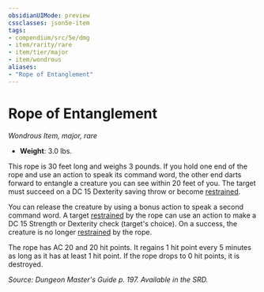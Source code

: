 ```yaml
---
obsidianUIMode: preview
cssclasses: json5e-item
tags:
- compendium/src/5e/dmg
- item/rarity/rare
- item/tier/major
- item/wondrous
aliases: 
- "Rope of Entanglement"
---
```

# Rope of Entanglement
*Wondrous Item, major, rare*  

- **Weight**: 3.0 lbs.

This rope is 30 feet long and weighs 3 pounds. If you hold one end of the rope and use an action to speak its command word, the other end darts forward to entangle a creature you can see within 20 feet of you. The target must succeed on a DC 15 Dexterity saving throw or become [restrained](5E2014官方资源/规则/conditions.md#restrained).

You can release the creature by using a bonus action to speak a second command word. A target [restrained](5E2014官方资源/规则/conditions.md#restrained) by the rope can use an action to make a DC 15 Strength or Dexterity check (target's choice). On a success, the creature is no longer [restrained](5E2014官方资源/规则/conditions.md#restrained) by the rope.

The rope has AC 20 and 20 hit points. It regains 1 hit point every 5 minutes as long as it has at least 1 hit point. If the rope drops to 0 hit points, it is destroyed.

*Source: Dungeon Master's Guide p. 197. Available in the SRD.*